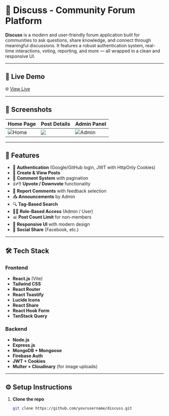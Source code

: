 
# 💬 Discuss - Community Forum Platform

**Discuss** is a modern and user-friendly forum application built for communities to ask questions, share knowledge, and connect through meaningful discussions. It features a robust authentication system, real-time interactions, voting, reporting, and more — all wrapped in a clean and responsive UI.

---

## 🚀 Live Demo

🌐 [View Live](https://tangerine-malasada-a8352e.netlify.app/)

---

## 📸 Screenshots



| Home Page | Post Details | Admin Panel |
|----------|---------------|--------------|
| ![Home](https://i.postimg.cc/nrCBSYhG/image.png) | ![](https://i.postimg.cc/cJfKD1GC/image.png) | ![Admin](https://i.postimg.cc/7LX4PjgX/image.png) |

---

## 🔑 Features

- 🔐 **Authentication** (Google/GitHub login, JWT with HttpOnly Cookies)
- 📝 **Create & View Posts**
- 💬 **Comment System** with pagination
- 👍👎 **Upvote / Downvote** functionality
- 🚩 **Report Comments** with feedback selection
- 📤 **Announcements** by Admin
- 🔍 **Tag-Based Search**
- 🧑‍💼 **Role-Based Access** (Admin / User)
- 📊 **Post Count Limit** for non-members
- 📱 **Responsive UI** with modern design
- 📣 **Social Share** (Facebook, etc.)

---

## 🛠️ Tech Stack

### Frontend
- **React.js** (Vite)
- **Tailwind CSS**
- **React Router**
- **React Toastify**
- **Lucide Icons**
- **React Share**
- **React Hook Form**
- **TanStack Query**

### Backend
- **Node.js**
- **Express.js**
- **MongoDB + Mongoose**
- **Firebase Auth**
- **JWT + Cookies**
- **Multer + Cloudinary** (for image uploads)

---

## ⚙️ Setup Instructions

1. **Clone the repo**
   ```bash
   git clone https://github.com/yourusername/discuss.git
